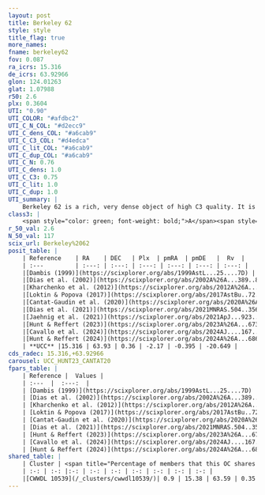 ```yaml
---
layout: post
title: Berkeley 62
style: style
title_flag: true
more_names: 
fname: berkeley62
fov: 0.087
ra_icrs: 15.316
de_icrs: 63.92966
glon: 124.01263
glat: 1.07988
r50: 2.6
plx: 0.3604
UTI: "0.90"
UTI_COLOR: "#afdbc2"
UTI_C_N_COL: "#d2ecc9"
UTI_C_dens_COL: "#a6cab9"
UTI_C_C3_COL: "#d4edca"
UTI_C_lit_COL: "#a6cab9"
UTI_C_dup_COL: "#a6cab9"
UTI_C_N: 0.76
UTI_C_dens: 1.0
UTI_C_C3: 0.75
UTI_C_lit: 1.0
UTI_C_dup: 1.0
UTI_summary: |
    Berkeley 62 is a rich, very dense object of high C3 quality. It is very well-studied in the literature. This object shares a very small percentage of members with a later reported entry.
class3: |
    <span style="color: green; font-weight: bold;">A</span><span style="color: #FFC300; font-weight: bold;">B</span>
r_50_val: 2.6
N_50_val: 117
scix_url: Berkeley%2062
posit_table: |
    | Reference    | RA    | DEC   | Plx  | pmRA  | pmDE   |  Rv  |
    | :---         | :---: | :---: | :---: | :---: | :---: | :---: |
    |[Dambis (1999)](https://scixplorer.org/abs/1999AstL...25....7D) | 15.25 | 63.95 | -- | -- | -- | -- |
    |[Dias et al. (2002)](https://scixplorer.org/abs/2002A%26A...389..871D) | 15.25 | 63.95 | -- | -2.07 | -1.37 | -- |
    |[Kharchenko et al. (2012)](https://scixplorer.org/abs/2012A%26A...543A.156K) | 15.277 | 63.935 | -- | -2.65 | 1.7 | -- |
    |[Loktin & Popova (2017)](https://scixplorer.org/abs/2017AstBu..72..257L) | 15.27 | 63.935 | -- | -0.961 | 2.632 | -- |
    |[Cantat-Gaudin et al. (2020)](https://scixplorer.org/abs/2020A%26A...640A...1C) | 15.309 | 63.918 | 0.36 | -2.15 | -0.353 | -- |
    |[Dias et al. (2021)](https://scixplorer.org/abs/2021MNRAS.504..356D) | 15.311 | 63.916 | 0.36 | -2.149 | -0.342 | -- |
    |[Jaehnig et al. (2021)](https://scixplorer.org/abs/2021ApJ...923..129J) | 15.314 | 63.93 | 0.389 | -2.174 | -0.323 | -- |
    |[Hunt & Reffert (2023)](https://scixplorer.org/abs/2023A%26A...673A.114H) | 15.313 | 63.941 | 0.355 | -2.176 | -0.415 | -20.648 |
    |[Cavallo et al. (2024)](https://scixplorer.org/abs/2024AJ....167...12C) | 15.347 | 63.924 | 0.357 | -- | -- | -- |
    |[Hunt & Reffert (2024)](https://scixplorer.org/abs/2024A%26A...686A..42H) | 15.313 | 63.941 | 0.355 | -2.176 | -0.415 | -20.648 |
    | **UCC** |15.316 | 63.93 | 0.36 | -2.17 | -0.395 | -20.649 | 
cds_radec: 15.316,+63.92966
carousel: UCC_HUNT23_CANTAT20
fpars_table: |
    | Reference |  Values |
    | :---  |  :---:  |
    | [Dambis (1999)](https://scixplorer.org/abs/1999AstL...25....7D) | `E_B-V_=0.894, DM0=11.09, log_age_=7.2` |
    | [Dias et al. (2002)](https://scixplorer.org/abs/2002A%26A...389..871D) | `E(B-V)=0.85, Dist=2320.0, Age=7.2` |
    | [Kharchenko et al. (2012)](https://scixplorer.org/abs/2012A%26A...543A.156K) | `e_bv=0.731, distance=2000, log_age=7.3` |
    | [Loktin & Popova (2017)](https://scixplorer.org/abs/2017AstBu..72..257L) | `E(B-V)=0.721, Dmod=11.579, logt=7.392` |
    | [Cantat-Gaudin et al. (2020)](https://scixplorer.org/abs/2020A%26A...640A...1C) | `AVNN=2.09, DMNN=12.12, AgeNN=7.17` |
    | [Dias et al. (2021)](https://scixplorer.org/abs/2021MNRAS.504..356D) | `Av=2.473, Dist=2496, logage=7.067, [Fe/H]=-0.101` |
    | [Hunt & Reffert (2023)](https://scixplorer.org/abs/2023A%26A...673A.114H) | `AV50=2.597, diffAV50=2.004, MOD50=12.02, logAge50=7.283` |
    | [Cavallo et al. (2024)](https://scixplorer.org/abs/2024AJ....167...12C) | `AV50=2.67, dMod50=12.33, logAge50=7.15, [Fe/H]50=0.23` |
    | [Hunt & Reffert (2024)](https://scixplorer.org/abs/2024A%26A...686A..42H) | `MassJ=1238.12` |
shared_table: |
    | Cluster | <span title="Percentage of members that this OC shares with the ones listed">%</span>   | RA   | DEC   | Plx   | pmRA  | pmDE  | Rv | UTI |
    | :-: | :-: |:-: | :-: | :-: | :-: | :-: | :-: | :-: |
    |[CWWDL 10539](/_clusters/cwwdl10539/)| 0.9 | 15.38 | 63.59 | 0.35 | -2.44 | -0.41 | -- |0.11 |
---
```

